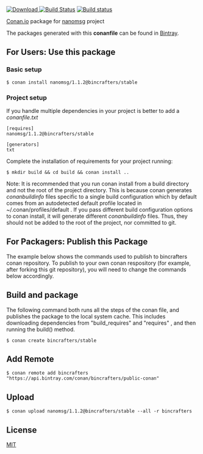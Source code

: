 [ ![Download](https://api.bintray.com/packages/bincrafters/public-conan/nanomsg%3Abincrafters/images/download.svg) ](https://bintray.com/bincrafters/public-conan/nanomsg%3Abincrafters/_latestVersion)
[![Build Status](https://travis-ci.org/bincrafters/conan-nanomsg.svg?branch=stable%2F1.1.2)](https://travis-ci.org/bincrafters/conan-nanomsg)
[![Build status](https://ci.appveyor.com/api/projects/status/sxs9n6vb8nqa92l5?svg=true)](https://ci.appveyor.com/project/BinCrafters/conan-nanomsg)

[Conan.io](https://conan.io) package for [nanomsg](https://github.com/someauthor/nanomsg) project

The packages generated with this **conanfile** can be found in [Bintray](https://bintray.com/bincrafters/public-conan/nanomsg%3Abincrafters).

## For Users: Use this package

### Basic setup

    $ conan install nanomsg/1.1.2@bincrafters/stable

### Project setup

If you handle multiple dependencies in your project is better to add a *conanfile.txt*

    [requires]
    nanomsg/1.1.2@bincrafters/stable

    [generators]
    txt

Complete the installation of requirements for your project running:

    $ mkdir build && cd build && conan install ..

Note: It is recommended that you run conan install from a build directory and not the root of the project directory.  This is because conan generates *conanbuildinfo* files specific to a single build configuration which by default comes from an autodetected default profile located in ~/.conan/profiles/default .  If you pass different build configuration options to conan install, it will generate different *conanbuildinfo* files.  Thus, they should not be added to the root of the project, nor committed to git.

## For Packagers: Publish this Package

The example below shows the commands used to publish to bincrafters conan repository. To publish to your own conan respository (for example, after forking this git repository), you will need to change the commands below accordingly.

## Build and package

The following command both runs all the steps of the conan file, and publishes the package to the local system cache.  This includes downloading dependencies from "build_requires" and "requires" , and then running the build() method.

    $ conan create bincrafters/stable

## Add Remote

    $ conan remote add bincrafters "https://api.bintray.com/conan/bincrafters/public-conan"

## Upload

    $ conan upload nanomsg/1.1.2@bincrafters/stable --all -r bincrafters

## License
[MIT](LICENSE)
